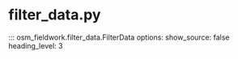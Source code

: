 # filter_data.py

::: osm_fieldwork.filter_data.FilterData
	options:
		show_source: false
		heading_level: 3
